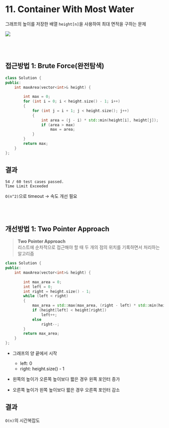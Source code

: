 # 11. Container With Most Water

그래프의 높이를 저장한 배열 ```height[n]```을 사용하여 최대 면적을 구하는 문제

![](https://s3-lc-upload.s3.amazonaws.com/uploads/2018/07/17/question_11.jpg)


<br><br>

## 접근방법 1: Brute Force(완전탐색)
```cpp
class Solution {
public:
    int maxArea(vector<int>& height) {
        
        int max = 0;
        for (int i = 0; i < height.size() - 1; i++)
        {
            for (int j = i + 1; j < height.size(); j++)
            {
                int area = (j - i) * std::min(height[i], height[j]);
                if (area > max)
                    max = area;
            }
        }   
        return max;
    }
};
```
## 결과
	54 / 60 test cases passed. 
    Time Limit Exceeded
```O(n^2)```으로 timeout
-> 속도 개선 필요

<br><br>

## 개선방법 1: Two Pointer Approach

> **Two Pointer Approach**<br>
> 리스트에 순차적으로 접근해야 할 때 두 개의 점의 위치를 기록하면서 처리하는 알고리즘

```cpp
class Solution {
public:
    int maxArea(vector<int>& height) {
        
        int max_area = 0;
        int left = 0;
        int right = height.size() - 1;
        while (left < right)
        {
            max_area = std::max(max_area, (right - left) * std::min(height[right], height[left]));
            if (height[left] < height[right])
                left++;
            else
                right--;
        }
        return max_area;
    }
};
```
- 그래프의 양 끝에서 시작
    - left: 0
    - right: height.size() - 1

- 왼쪽의 높이가 오른쪽 높이보다 짧은 경우 왼쪽 포인터 증가 
- 오른쪽 높이가 왼쪽 높이보다 짧은 경우 오른쪽 포인터 감소

## 결과
```O(n)```의 시간복잡도